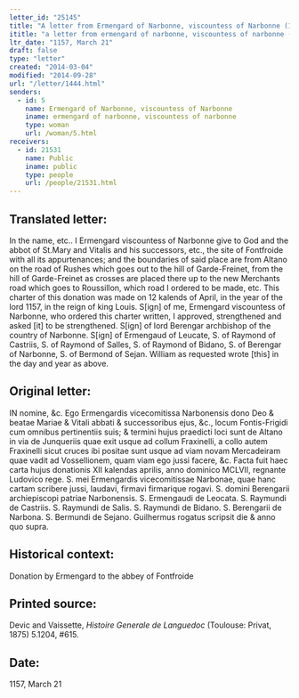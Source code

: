```yaml
---
letter_id: "25145"
title: "A letter from Ermengard of Narbonne, viscountess of Narbonne (1157, March 21)"
ititle: "a letter from ermengard of narbonne, viscountess of narbonne (1157, march 21)"
ltr_date: "1157, March 21"
draft: false
type: "letter"
created: "2014-03-04"
modified: "2014-09-28"
url: "/letter/1444.html"
senders:
  - id: 5
    name: Ermengard of Narbonne, viscountess of Narbonne
    iname: ermengard of narbonne, viscountess of narbonne
    type: woman
    url: /woman/5.html
receivers:
  - id: 21531
    name: Public
    iname: public
    type: people
    url: /people/21531.html
---
```

<h2> Translated letter:</h2>In the name, etc..  I Ermengard viscountess of Narbonne give to God and the abbot of St.Mary and Vitalis and his successors, etc., the site of Fontfroide with all its appurtenances; and the boundaries of said place are from Altano on the road of Rushes which goes out to the hill of Garde-Freinet, from the hill of Garde-Freinet as crosses are placed there up to the new Merchants road which goes to Roussillon, which road I ordered to be made, etc.  This charter of this donation was made on 12 kalends of April, in the year of the lord 1157, in the reign of king Louis.  S[ign] of me, Ermengard viscountess of Narbonne, who ordered this charter written, I approved, strengthened and asked [it] to be strengthened. S[ign] of lord Berengar archbishop of the country of Narbonne.  S[ign] of Ermengaud of Leucate, S. of Raymond of Castriis, S. of Raymond of Salles, S. of Raymond of Bidano, S. of Berengar of Narbonne, S. of Bermond of Sejan.  William as requested wrote [this] in the day and year as above.
<h2 class="mt-4"> Original letter:</h2>IN nomine, &c. Ego Ermengardis vicecomitissa Narbonensis dono Deo & beatae Mariae & Vitali abbati & successoribus ejus, &c., locum Fontis-Frigidi cum omnibus pertinentiis suis; & termini hujus praedicti loci sunt de Altano in via de Junqueriis quae exit usque ad collum Fraxinelli, a collo autem Fraxinelli sicut cruces ibi positae sunt usque ad viam novam Mercadeiram quae vadit ad Vossellionem, quam viam ego jussi facere, &c. Facta fuit haec carta hujus donationis XII kalendas aprilis, anno dominico MCLVII, regnante Ludovico rege. S. mei Ermengardis vicecomitissae Narbonae, quae hanc cartam scribere jussi, laudavi, firmavi firmarique rogavi. S. domini Berengarii archiepiscopi patriae Narbonensis. S. Ermengaudi de Leocata. S. Raymundi de Castriis. S. Raymundi de Salis. S. Raymundi de Bidano. S. Berengarii de Narbona. S. Bermundi de Sejano. Guilhermus rogatus scripsit die & anno quo supra.
<h2 class="mt-4"> Historical context:</h2>Donation by Ermengard to the abbey of Fontfroide
<h2 class="mt-4"> Printed source:</h2><p>Devic and Vaissette, <em>Histoire Generale de Languedoc</em> (Toulouse: Privat, 1875) 5.1204, #615.</p><h2 class="mt-4"> Date:</h2>1157, March 21